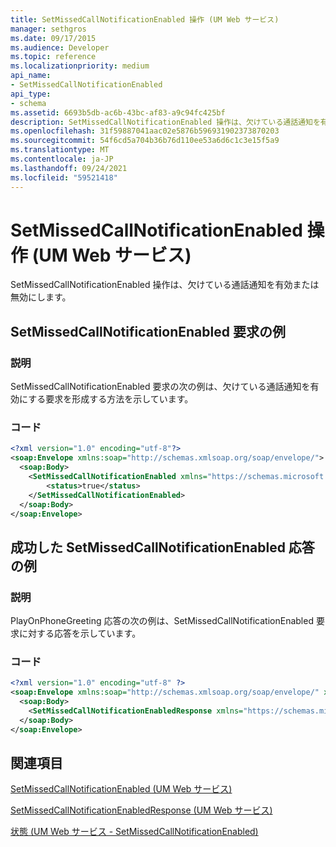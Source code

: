 ```yaml
---
title: SetMissedCallNotificationEnabled 操作 (UM Web サービス)
manager: sethgros
ms.date: 09/17/2015
ms.audience: Developer
ms.topic: reference
ms.localizationpriority: medium
api_name:
- SetMissedCallNotificationEnabled
api_type:
- schema
ms.assetid: 6693b5db-ac6b-43bc-af83-a9c94fc425bf
description: SetMissedCallNotificationEnabled 操作は、欠けている通話通知を有効または無効にします。
ms.openlocfilehash: 31f59887041aac02e5876b596931902373870203
ms.sourcegitcommit: 54f6cd5a704b36b76d110ee53a6d6c1c3e15f5a9
ms.translationtype: MT
ms.contentlocale: ja-JP
ms.lasthandoff: 09/24/2021
ms.locfileid: "59521418"
---
```

# <a name="setmissedcallnotificationenabled-operation-um-web-service"></a>SetMissedCallNotificationEnabled 操作 (UM Web サービス)

SetMissedCallNotificationEnabled 操作は、欠けている通話通知を有効または無効にします。
  
## <a name="setmissedcallnotificationenabled-request-example"></a>SetMissedCallNotificationEnabled 要求の例

### <a name="description"></a>説明

SetMissedCallNotificationEnabled 要求の次の例は、欠けている通話通知を有効にする要求を形成する方法を示しています。
  
### <a name="code"></a>コード

```XML
<?xml version="1.0" encoding="utf-8"?>
<soap:Envelope xmlns:soap="http://schemas.xmlsoap.org/soap/envelope/">
  <soap:Body>
    <SetMissedCallNotificationEnabled xmlns="https://schemas.microsoft.com/exchange/services/2006/messages">
        <status>true</status>
    </SetMissedCallNotificationEnabled>
  </soap:Body>
</soap:Envelope>
```

## <a name="successful-setmissedcallnotificationenabled-response-example"></a>成功した SetMissedCallNotificationEnabled 応答の例

### <a name="description"></a>説明

PlayOnPhoneGreeting 応答の次の例は、SetMissedCallNotificationEnabled 要求に対する応答を示しています。
  
### <a name="code"></a>コード

```XML
<?xml version="1.0" encoding="utf-8" ?> 
<soap:Envelope xmlns:soap="http://schemas.xmlsoap.org/soap/envelope/" xmlns:xsi="http://www.w3.org/2001/XMLSchema-instance" xmlns:xsd="http://www.w3.org/2001/XMLSchema">
  <soap:Body>
    <SetMissedCallNotificationEnabledResponse xmlns="https://schemas.microsoft.com/exchange/services/2006/messages" /> 
  </soap:Body>
</soap:Envelope>
```

## <a name="see-also"></a>関連項目



[SetMissedCallNotificationEnabled (UM Web サービス)](setmissedcallnotificationenabled-um-web-service.md)
  
[SetMissedCallNotificationEnabledResponse (UM Web サービス)](setmissedcallnotificationenabledresponse-um-web-service.md)
  
[状態 (UM Web サービス - SetMissedCallNotificationEnabled)](status-um-web-servicesetmissedcallnotificationenabled.md)

